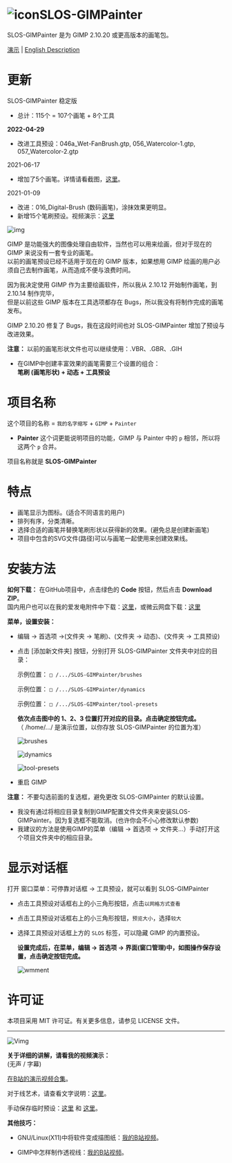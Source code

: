 # ![icon](https://raw.githubusercontent.com/SenlinOS/databox/master/SLOS-GIMPainter-icon.svg)SLOS-GIMPainter
SLOS-GIMPainter 是为 GIMP 2.10.20 或更高版本的画笔包。

[演示](https://space.bilibili.com/14824534/channel/seriesdetail?sid=1169812&ctype=0) | [English Description](https://github.com/SenlinOS/SLOS-GIMPainter)

# 更新
SLOS-GIMPainter 稳定版
- 总计：115个 = 107个画笔 + 8个工具

**2022-04-29**
- 改进工具预设：046a_Wet-FanBrush.gtp, 056_Watercolor-1.gtp, 057_Watercolor-2.gtp

2021-06-17
- 增加了5个画笔。详情请看截图，[这里](https://github.com/SenlinOS/databox/blob/master/SLOS-GIMPainter_new-brushes-zh.jpg)。

2021-01-09
- 改进：016_Digital-Brush (数码画笔)，涂抹效果更明显。
- 新增15个笔刷预设。视频演示：[这里](https://www.bilibili.com/video/BV1g5411n7JU)

![img](https://raw.githubusercontent.com/SenlinOS/databox/master/SLOS-GIMPainter-By-SenlinOS.jpg)

GIMP 是功能强大的图像处理自由软件，当然也可以用来绘画，但对于现在的 GIMP 来说没有一套专业的画笔。
<br />以前的画笔预设已经不适用于现在的 GIMP 版本，如果想用 GIMP 绘画的用户必须自己去制作画笔，从而造成不便与浪费时间。

因为我决定使用 GIMP 作为主要绘画软件，所以我从 2.10.12 开始制作画笔，到 2.10.14 制作完毕，
<br />但是以前这些 GIMP 版本在工具选项都存在 Bugs，所以我没有将制作完成的画笔发布。

GIMP 2.10.20 修复了 Bugs，我在这段时间也对 SLOS-GIMPainter 增加了预设与改进效果。

**注意：** 以前的画笔形状文件也可以继续使用：.VBR、.GBR、.GIH

- 在GIMP中创建丰富效果的画笔需要三个设置的组合：
<br />**笔刷 (画笔形状) + 动态 + 工具预设**

# 项目名称
这个项目的名称 = `我的名字缩写` + `GIMP` + `Painter`

- **Painter** 这个词更能说明项目的功能，GIMP 与 Painter 中的 `p` 相邻，所以将这两个 `p` 合并。

项目名称就是 **SLOS-GIMPainter**

# 特点
- 画笔显示为图标。(适合不同语言的用户)
- 排列有序，分类清晰。
- 选择合适的画笔并替换笔刷形状以获得新的效果。(避免总是创建新画笔)
- 项目中包含的SVG文件(路径)可以与画笔一起使用来创建效果线。

# 安装方法

**如何下载：** 在GitHub项目中，点击绿色的 **Code** 按钮，然后点击 **Download ZIP**。
<br />国内用户也可以在我的爱发电附件中下载：[这里](https://afdian.net/p/e5596c4e894d11ecaed752540025c377)，或微云网盘下载：[这里](https://share.weiyun.com/IMP3xYlL)

**菜单，设置安装：**

- 编辑 -> 首选项 ->(文件夹 -> 笔刷)、(文件夹 -> 动态)、(文件夹 -> 工具预设)
- 点击 [添加新文件夹] 按钮，分别打开 SLOS-GIMPainter 文件夹中对应的目录：

    示例位置： `□ /.../SLOS-GIMPainter/brushes`

    示例位置： `□ /.../SLOS-GIMPainter/dynamics`

    示例位置： `□ /.../SLOS-GIMPainter/tool-presets`

    **依次点击图中的 1、2、3 位置打开对应的目录。点击确定按钮完成。**
    <br />（ /home/.../ 是演示位置，以你存放 SLOS-GIMPainter 的位置为准）

    ![brushes](https://raw.githubusercontent.com/SenlinOS/senlinos.github.io/master/img/1-brushes.jpg)

    ![dynamics](https://raw.githubusercontent.com/SenlinOS/senlinos.github.io/master/img/2-dynamics.jpg)

    ![tool-presets](https://raw.githubusercontent.com/SenlinOS/senlinos.github.io/master/img/3-tool-presets.jpg)

- 重启 GIMP

**注意：** 不要勾选前面的复选框，避免更改 SLOS-GIMPainter 的默认设置。

- 我没有通过将相应目录复制到GIMP配置文件文件夹来安装SLOS-GIMPainter。因为复选框不能取消。(也许你会不小心修改默认参数)
- 我建议的方法是使用GIMP的菜单（编辑 -> 首选项 -> 文件夹...）手动打开这个项目文件夹中的相应目录。

# 显示对话框
打开 窗口菜单：可停靠对话框 -> 工具预设，就可以看到 SLOS-GIMPainter

- 点击工具预设对话框右上的小三角形按钮，点击`以网格方式查看`
- 点击工具预设对话框右上的小三角形按钮，`预览大小`，选择`较大`
- 选择工具预设对话框上方的 `SLOS` 标签，可以隐藏 GIMP 的内置预设。

    **设置完成后，在菜单，编辑 -> 首选项 -> 界面(窗口管理)中，如图操作保存设置，点击确定按钮完成。**

    ![wmment](https://raw.githubusercontent.com/SenlinOS/senlinos.github.io/master/img/wmment.jpg)

# 许可证
本项目采用 MIT 许可证。有关更多信息，请参见 LICENSE 文件。

---

![Vimg](https://raw.githubusercontent.com/SenlinOS/databox/master/video-demo-img.jpg)

**关于详细的讲解，请看我的视频演示：**
<br />(无声 / 字幕)

[在B站的演示视频合集](https://space.bilibili.com/14824534/channel/seriesdetail?sid=1169812&ctype=0)。

对于线艺术，请查看文字说明：[这里](https://github.com/SenlinOS/databox/blob/master/For-Line-Art_SLOS-GIMPainter.md)。

手动保存临时预设：[这里](https://senlinos.github.io/post/manually-save-temporary-presets/) 和 [这里](https://t.bilibili.com/519640070146405433?tab=2)。

**其他技巧：**

- GNU/Linux(X11)中将软件变成描图纸：[我的B站视频](https://www.bilibili.com/video/BV18R4y1j7g6)。

- GIMP中怎样制作透视线：[我的B站视频](https://www.bilibili.com/video/BV1AS4y1V7AB)。

